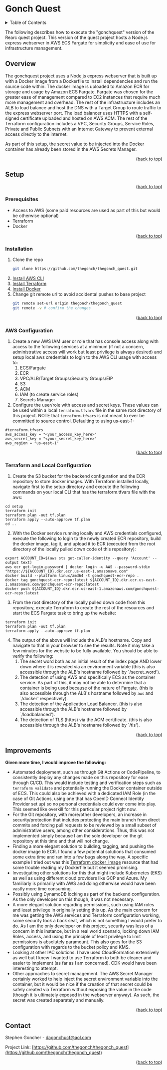 # Gonch Quest
<a id="readme-top"></a>

<!-- TABLE OF CONTENTS -->
<details>
  <summary>Table of Contents</summary>
  <ol>
    <li>
      <a href="#overview">Overview</a>
    </li>
    <li>
      <a href="#setup">Setup</a>
      <ul>
        <li><a href="#prerequisites">Prerequisites</a></li>
        <li><a href="#installation">Installation</a></li>
        <li><a href="#aws-configuration">AWS Configuration</a></li>
        <li><a href="#terraform-and-local-configuration">Terraform and Local Configuration</a></li>
      </ul>
    </li>
    <li><a href="#improvements">Improvements</a></li>
    <li><a href="#contact">Contact</a></li>
  </ol>
</details>

The following describes how to execute the "gonchquest" version of the Rearc quest project. This version of the quest project hosts a Node.js express webserver in AWS ECS Fargate for simplicity and ease of use for infrastructure management.

## Overview
The gonchquest project uses a Node.js express webserver that is built up with a Docker image from a Dockerfile to install dependencies and run the source code within. The docker image is uploaded to Amazon ECR for storage and usage by Amazon ECS Fargate. Fargate was chosen for the greater ease of management compared to EC2 instances that require much more management and overhead. The rest of the infrastructure includes an ALB to load balance and host the DNS with a Target Group to route traffic to the express webserver port. The load balancer uses HTTPS with a self-signed certificate uploaded and hosted on AWS ACM. The rest of the Terraform configuration includes a VPC, Security Groups, Service Roles, Private and Public Subnets with an Internet Gateway to prevent external access directly to the internet.

As part of this setup, the secret value to be injected into the Docker container has already been stored in the AWS Secrets Manager.

<p align="right">(<a href="#readme-top">back to top</a>)</p>

## Setup
<p align="right">(<a href="#readme-top">back to top</a>)</p>

### Prerequisites
- Access to AWS (some paid resources are used as part of this but would be otherwise optional)
- Terraform
- Docker
<p align="right">(<a href="#readme-top">back to top</a>)</p>

### Installation
1. Clone the repo
   ```sh
   git clone https://github.com/thegonch/thegonch_quest.git
   ```
2. [Install AWS CLI](https://docs.aws.amazon.com/cli/latest/userguide/getting-started-install.html)
3. [Install Terraform](https://developer.hashicorp.com/terraform/tutorials/aws-get-started/install-cli)
4. [Install Docker](https://www.docker.com/products/docker-desktop/)
5. Change git remote url to avoid accidental pushes to base project
   ```sh
   git remote set-url origin thegonch/thegonch_quest
   git remote -v # confirm the changes
   ```

<p align="right">(<a href="#readme-top">back to top</a>)</p>

### AWS Configuration
1. Create a new AWS IAM user or role that has console access along with access to the following services at a minimum (if not a concern, administrative access will work but least privilege is always desired) and setup local aws credentials to login to the AWS CLI usage with access to:
   1. ECS/Fargate
   2. ECR
   3. VPC/ALB/Target Groups/Security Groups/EIP
   4. S3
   5. ACM
   6. IAM (to create service roles)
   7. Secrets Manager
2. Configure the user/role with access and secret keys. These values can be used within a local `terraform.tfvars` file in the same root directory of this project. NOTE that `terraform.tfvars` is not meant to ever be committed to source control. Defaulting to using us-east-1:
```  
#terraform.tfvars
aws_access_key = "<your_access_key_here>"
aws_secret_key = "<your_secret_key_here>"
aws_region = "us-east-1"
```

<p align="right">(<a href="#readme-top">back to top</a>)</p>

### Terraform and Local Configuration
1. Create the S3 bucket for the backend configuration and the ECR repository to store docker images. With Terraform installed locally, navigate first to the setup directory and execute the following commands on your local CLI that has the terraform.tfvars file with the aws:
```
cd setup
terraform init
terraform plan -out tf.plan
terraform apply --auto-approve tf.plan
cd ..
```
2. With the Docker service running locally and AWS credentials configured, execute the following to login to the newly created ECR repository, build the docker image, tag it, and upload it to ECR (executed from the root directory of the locally pulled down code of this repository):
```
export ACCOUNT_ID=$(aws sts get-caller-identity --query 'Account' --output text)
aws ecr get-login-password | docker login -u AWS --password-stdin "https://${ACCOUNT_ID}.dkr.ecr.us-east-1.amazonaws.com"
docker build --platform linux/amd64 -t gonchquest-ecr-repo .
docker tag gonchquest-ecr-repo:latest ${ACCOUNT_ID}.dkr.ecr.us-east-1.amazonaws.com/gonchquest-ecr-repo:latest
docker push ${ACCOUNT_ID}.dkr.ecr.us-east-1.amazonaws.com/gonchquest-ecr-repo:latest
```
3. From the root directory of the locally pulled down code from this repository, execute Terraform to create the rest of the resources and start the ECS Fargate task to bring up the website:
```
terraform init
terraform plan -out tf.plan
terraform apply --auto-approve tf.plan
```
4. The output of the above will include the ALB's hostname. Copy and navigate to that in your browser to see the results. Note it may take a few minutes for the website to be fully available. You should be able to verify the following:
   1. The secret word both as an initial result of the index page AND lower down where it is revealed via an environment variable (this is also accessible through the ALB's hostname followed by `/secret_word').
   2. The detection of using AWS and specifically ECS as the container service. As part of this, it may not be able to determine that a container is being used because of the nature of Fargate. (this is also accessible through the ALB's hostname followed by `aws` and `/docker' respectively).
   3. The detection of the Application Load Balancer. (this is also accessible through the ALB's hostname followed by `/loadbalanced').
   4. The detection of TLS (https) via the ACM certificate. (this is also accessible through the ALB's hostname followed by `/tls').

<p align="right">(<a href="#readme-top">back to top</a>)</p>

## Improvements
**Given more time, I would improve the following:**
- Automated deployment, such as through Git Actions or CodePipeline, to consistently deploy any changes made on this repository for ease through CI/CD. This would include testing and verification steps such as `terraform validate` and potentially running the Docker container outside of ECS. This could also be achieved with a dedicated IAM Role (in the case of Git Actions, using one that has OpenID Connect Identity Provider set up) so no personal credentials could ever come into play. This seemed like overkill for this particular project right now.
- For the Git repository, with more/other developers, an increase in security/protection that includes protecting the main branch from direct commits and forcing pull requests to be reviewed by a small subset of administrative users, among other considerations. Thus, this was not implemented simply because I am the sole developer on the git repository at this time and that will not change.
- Finding a more elegant solution to building, tagging, and pushing the docker image to ECR. I found a few potential solutions that consumed some extra time and ran into a few bugs along the way. A specific example I tried out was this [Terraform docker_image](https://registry.terraform.io/providers/kreuzwerker/docker/latest/docs/resources/image#build) resource that had some trouble reading my Dockerfile but it seemed promising.
- Investigating other solutions for this that might include Kubernetes (EKS) as well as using different cloud providers like GCP and Azure. My familiarly is primarily with AWS and doing otherwise would have been vastly more time consuming.
- Possibly using DynamoDB locking as part of the backend configuration. As the only developer on this though, it was not necessary.
- A more elegant solution regarding permissions, such using IAM roles and least privilege in originally setting this up. As the main concern for me was getting the AWS services and Terraform configuration working, some security took a back seat, which is not something I would prefer to do. As I am the only developer on this project, security was less of a concern in this instance, but in a real world scenario, locking down IAM Roles, access, and using the principle of least privilege to limit permissions is absolutely paramount. This also goes for the S3 configuration with regards to the bucket policy and KMS.
- Looking at other IAC solutions. I have used CloudFormation extensively as well but I knew I wanted to use Terraform to both be cleaner and easier to implement (as far as I am concerned). CDK would have been interesting to attempt.
- Other approaches to secret management. The AWS Secret Manager certainly worked to help inject the secret environment variable into the container, but it would be nice if the creation of that secret could be safely created via Terraform without exposing the value in the code (though it is ultimately exposed in the webserver anyway). As such, the secret was created separately and manually.

<p align="right">(<a href="#readme-top">back to top</a>)</p>

<!-- CONTACT -->
## Contact

Stephen Goncher - dagonchucf@aol.com

Project Link: [https://github.com/thegonch/thegonch_quest](https://github.com/thegonch/thegonch_quest)

<p align="right">(<a href="#readme-top">back to top</a>)</p>